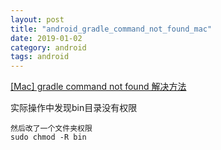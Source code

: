 ```yaml
---
layout: post
title: "android_gradle_command_not_found_mac"
date: 2019-01-02
category: android
tags: android
---
```


[[Mac] gradle command not found 解决方法](https://blog.csdn.net/blue_zy/article/details/79862373)  

实际操作中发现bin目录没有权限  

	然后改了一个文件夹权限 
	sudo chmod -R bin